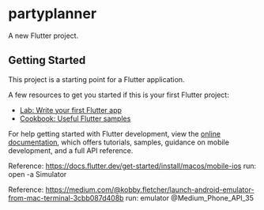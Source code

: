 # partyplanner

A new Flutter project.

## Getting Started

This project is a starting point for a Flutter application.

A few resources to get you started if this is your first Flutter project:

- [Lab: Write your first Flutter app](https://docs.flutter.dev/get-started/codelab)
- [Cookbook: Useful Flutter samples](https://docs.flutter.dev/cookbook)

For help getting started with Flutter development, view the
[online documentation](https://docs.flutter.dev/), which offers tutorials,
samples, guidance on mobile development, and a full API reference.


Reference: https://docs.flutter.dev/get-started/install/macos/mobile-ios
run: open -a Simulator

Reference: https://medium.com/@kobby.fletcher/launch-android-emulator-from-mac-terminal-3cbb087d408b
run: emulator @Medium_Phone_API_35
